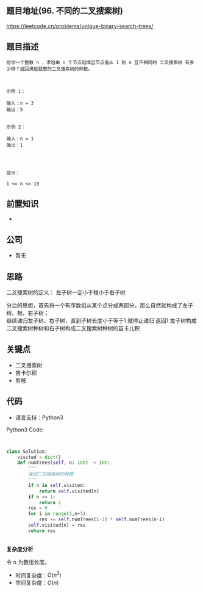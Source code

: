 
## 题目地址(96. 不同的二叉搜索树)

https://leetcode.cn/problems/unique-binary-search-trees/

## 题目描述

```
给你一个整数 n ，求恰由 n 个节点组成且节点值从 1 到 n 互不相同的 二叉搜索树 有多少种？返回满足题意的二叉搜索树的种数。

 

示例 1：

输入：n = 3
输出：5


示例 2：

输入：n = 1
输出：1


 

提示：

1 <= n <= 19
```

## 前置知识

- 

## 公司

- 暂无
## 思路
二叉搜索树的定义：
左子树一定小于根小于右子树

分治的思想，首先将一个有序数组从某个点分成两部分，那么自然就构成了左子树、根、右子树；  
继续递归左子树、右子树，直到子树长度小于等于1 就停止递归 返回1
左子树构成二叉搜索树种树和右子树构成二叉搜索树种树的笛卡儿积
## 关键点

-  二叉搜索树
- 笛卡尔积
- 剪枝

## 代码

- 语言支持：Python3

Python3 Code:

```python


class Solution:
    visited = dict()
    def numTrees(self, n: int) -> int:
        """
        返回二叉搜索树的种数
        """
        if n in self.visited:
            return self.visited[n]
        if n <= 1:
            return 1
        res = 0
        for i in range(1,n+1):
            res += self.numTrees(i-1) * self.numTrees(n-i)
        self.visited[n] = res
        return res
        

```


**复杂度分析**

令 n 为数组长度。

- 时间复杂度：$O(n^2)$
- 空间复杂度：$O(n)$

